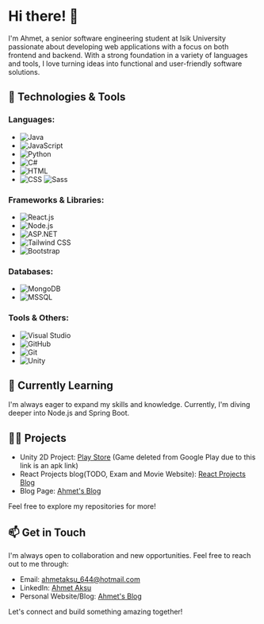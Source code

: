 # Hi there! 👋

I'm Ahmet, a senior software engineering student at Isik University passionate about developing web applications with a focus on both frontend and backend. With a strong foundation in a variety of languages and tools, I love turning ideas into functional and user-friendly software solutions.

## 🔧 Technologies & Tools
### Languages:
- ![Java](https://img.shields.io/badge/Java-007396?style=for-the-badge&logo=java&logoColor=white)
- ![JavaScript](https://img.shields.io/badge/JavaScript-F7DF1E?style=for-the-badge&logo=javascript&logoColor=black)
- ![Python](https://img.shields.io/badge/Python-3776AB?style=for-the-badge&logo=python&logoColor=white)
- ![C#](https://img.shields.io/badge/C%23-239120?style=for-the-badge&logo=c-sharp&logoColor=white)
- ![HTML](https://img.shields.io/badge/HTML5-E34F26?style=for-the-badge&logo=html5&logoColor=white)
- ![CSS](https://img.shields.io/badge/CSS-1572B6?style=for-the-badge&logo=css3&logoColor=white) ![Sass](https://img.shields.io/badge/Sass-CC6699?style=for-the-badge&logo=sass&logoColor=white) 
### Frameworks & Libraries:
- ![React.js](https://img.shields.io/badge/React.js-61DAFB?style=for-the-badge&logo=react&logoColor=black)
- ![Node.js](https://img.shields.io/badge/Node.js-43853D?style=for-the-badge&logo=node.js&logoColor=white) 
- ![ASP.NET](https://img.shields.io/badge/ASP.NET-512BD4?style=for-the-badge&logo=dotnet&logoColor=white)
- ![Tailwind CSS](https://img.shields.io/badge/Tailwind_CSS-38B2AC?style=for-the-badge&logo=tailwind-css&logoColor=white)
- ![Bootstrap](https://img.shields.io/badge/Bootstrap-563D7C?style=for-the-badge&logo=bootstrap&logoColor=white)



### Databases:
- ![MongoDB](https://img.shields.io/badge/MongoDB-47A248?style=for-the-badge&logo=mongodb&logoColor=white)
- ![MSSQL](https://img.shields.io/badge/Microsoft_SQL_Server-CC2927?style=for-the-badge&logo=microsoft-sql-server&logoColor=white)

### Tools & Others:
- ![Visual Studio](https://img.shields.io/badge/Visual_Studio-5C2D91?style=for-the-badge&logo=visual-studio&logoColor=white)
- ![GitHub](https://img.shields.io/badge/GitHub-181717?style=for-the-badge&logo=github&logoColor=white)
- ![Git](https://img.shields.io/badge/Git-F05032?style=for-the-badge&logo=git&logoColor=white)
- ![Unity](https://img.shields.io/badge/Unity-000000?style=for-the-badge&logo=unity&logoColor=white)


## 🌱 Currently Learning

I'm always eager to expand my skills and knowledge. Currently, I'm diving deeper into Node.js and Spring Boot.

## 👨‍💻 Projects

- Unity 2D Project: [Play Store](https://apkpure.com/twainn-first-episode/com.ProtoJackGames.TWAINN) (Game deleted from Google Play due to this link is an apk link)
- React Projects blog(TODO, Exam and Movie Website): [React Projects Blog](https://react-projects-blog.netlify.app/)
- Blog Page: [Ahmet's Blog](https://ahmetaksuu.netlify.app/)

Feel free to explore my repositories for more!

## 📫 Get in Touch
I'm always open to collaboration and new opportunities. Feel free to reach out to me through:

- Email: ahmetaksu_644@hotmail.com
- LinkedIn: [Ahmet Aksu](https://www.linkedin.com/in/ahmet-aksu-b9a5401b7/)
- Personal Website/Blog: [Ahmet's Blog](https://ahmetaksuu.netlify.app/)

Let's connect and build something amazing together!
